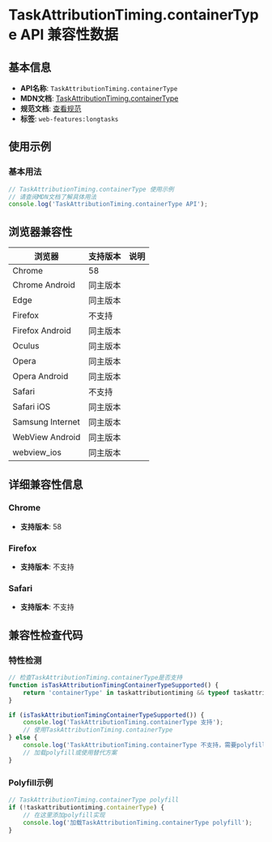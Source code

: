 # TaskAttributionTiming.containerType API 兼容性数据

## 基本信息

- **API名称**: `TaskAttributionTiming.containerType`
- **MDN文档**: [TaskAttributionTiming.containerType](https://developer.mozilla.org/docs/Web/API/TaskAttributionTiming/containerType)
- **规范文档**: [查看规范](https://w3c.github.io/longtasks/#dom-taskattributiontiming-containertype)
- **标签**: `web-features:longtasks`

## 使用示例

### 基本用法

```javascript
// TaskAttributionTiming.containerType 使用示例
// 请查阅MDN文档了解具体用法
console.log('TaskAttributionTiming.containerType API');
```

## 浏览器兼容性

| 浏览器 | 支持版本 | 说明 |
|--------|----------|------|
| Chrome | 58 |  |
| Chrome Android | 同主版本 |  |
| Edge | 同主版本 |  |
| Firefox | 不支持 |  |
| Firefox Android | 同主版本 |  |
| Oculus | 同主版本 |  |
| Opera | 同主版本 |  |
| Opera Android | 同主版本 |  |
| Safari | 不支持 |  |
| Safari iOS | 同主版本 |  |
| Samsung Internet | 同主版本 |  |
| WebView Android | 同主版本 |  |
| webview_ios | 同主版本 |  |

## 详细兼容性信息

### Chrome

- **支持版本**: 58

### Firefox

- **支持版本**: 不支持

### Safari

- **支持版本**: 不支持

## 兼容性检查代码

### 特性检测

```javascript
// 检查TaskAttributionTiming.containerType是否支持
function isTaskAttributionTimingContainerTypeSupported() {
    return 'containerType' in taskattributiontiming && typeof taskattributiontiming.containerType === 'function';
}

if (isTaskAttributionTimingContainerTypeSupported()) {
    console.log('TaskAttributionTiming.containerType 支持');
    // 使用TaskAttributionTiming.containerType
} else {
    console.log('TaskAttributionTiming.containerType 不支持，需要polyfill');
    // 加载polyfill或使用替代方案
}
```

### Polyfill示例

```javascript
// TaskAttributionTiming.containerType polyfill
if (!taskattributiontiming.containerType) {
    // 在这里添加polyfill实现
    console.log('加载TaskAttributionTiming.containerType polyfill');
}
```

